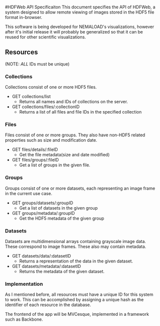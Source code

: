 #HDFWeb API Specificaiton
This document specifies the API of HDFWeb, a system designed to allow remote viewing of images stored in the HDF5 file format in-browser. 

This software is being developed for NEMALOAD's visualizations, however after it's initial release it will probably be generalized so that it can be reused for other scientific visualizations.

## Resources
(NOTE: *ALL* IDs must be unique)

### Collections
Collections consist of one or more HDF5 files.
* GET collections/list
  * Returns all names and IDs of collections on the server.
* GET collections/files/:collectionID
	* Returns a list of all files and file IDs in the specified collection

### Files

Files consist of one or more groups. They also have non-HDF5 related properties such as size and modification date.
* GET files/details/:fileID
	* Get the file metadata(size and date modified)
* GET files/groups/:fileID
	* Get a list of groups in the given file.

### Groups

Groups consist of one or more datasets, each representing an image frame in the current use case.
* GET groups/datasets/:groupID
	* Get a list of datasets in the given group
* GET groups/metadata/:groupID
	* Get the HDF5 metadata of the given group

### Datasets

Datasets are multidimensional arrays containing grayscale image data. These correspond to image frames. These also may contain metadata.
* GET datasets/data/:datasetID
	* Returns a representation of the data in the given dataset.
* GET datasets/metadata/:datasetID
	* Returns the metadata of the given dataset.

### Implementation
As I mentioned before, all resources must have a unique ID for this system to work. This can be accomplished by assigning a unique hash as the identifier of each resource in the database.

The frontend of the app will be MVCesque, implemented in a framework such as Backbone.

